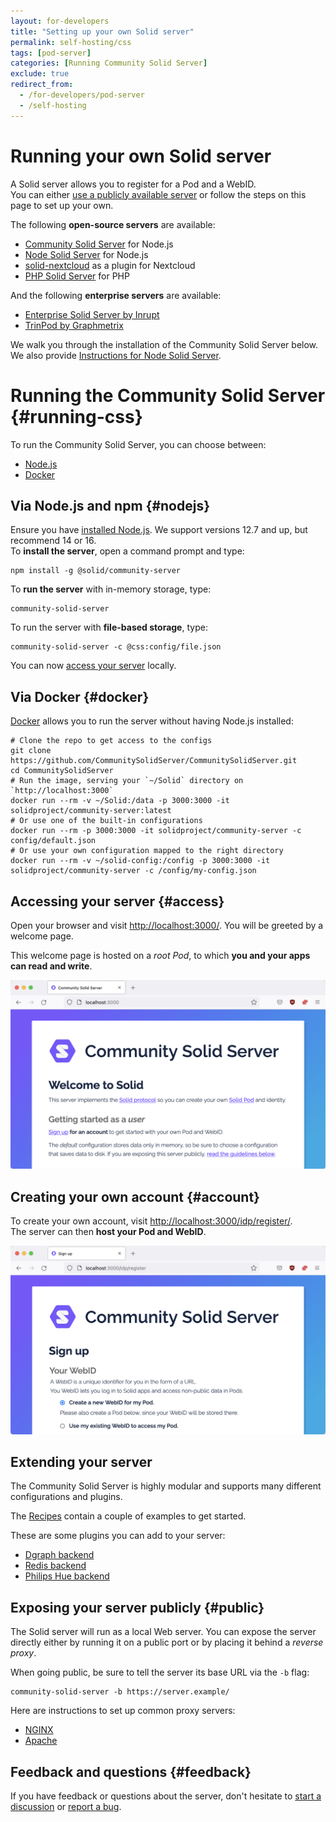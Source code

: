 ```yaml
---
layout: for-developers
title: "Setting up your own Solid server"
permalink: self-hosting/css
tags: [pod-server]
categories: [Running Community Solid Server]
exclude: true
redirect_from:
  - /for-developers/pod-server
  - /self-hosting
---
```


# Running your own Solid server
A Solid server allows you to register for a Pod and a WebID.
<br>
You can either [use a publicly available server](/users/get-a-pod)
or follow the steps on this page to set up your own.

The following **open-source servers** are available:

* [Community Solid Server](https://github.com/CommunitySolidServer/CommunitySolidServer/) for Node.js
* [Node Solid Server](https://github.com/solid/node-solid-server) for Node.js
* [solid-nextcloud](https://github.com/pdsinterop/solid-nextcloud) as a plugin for Nextcloud
* [PHP Solid Server](https://github.com/pdsinterop/php-solid-server) for PHP

And the following **enterprise servers** are available:

* [Enterprise Solid Server by Inrupt](https://inrupt.com/products/enterprise-solid-server/)
* [TrinPod by Graphmetrix](https://graphmetrix.com/construction/trinpod)
  

We walk you through the installation of the Community Solid Server below.
<br>
We also provide [Instructions for Node Solid Server](/self-hosting/nss).

# Running the Community Solid Server {#running-css}
To run the Community Solid Server,
you can choose between:

- [Node.js](#nodejs)
- [Docker](#docker)

## Via Node.js and npm {#nodejs}
Ensure you have [installed Node.js](https://nodejs.org/en/download/).
We support versions 12.7 and up,
but recommend 14 or 16.
<br>
To **install the server**, open a command prompt and type:

```shell
npm install -g @solid/community-server
```

To **run the server** with in-memory storage, type:
```shell
community-solid-server
```

To run the server with **file-based storage**, type:
```shell
community-solid-server -c @css:config/file.json
```

You can now [access your server](#access) locally.

## Via Docker {#docker}
[Docker](https://docs.docker.com/get-docker/) allows you to run the server
without having Node.js installed:
```shell
# Clone the repo to get access to the configs
git clone https://github.com/CommunitySolidServer/CommunitySolidServer.git
cd CommunitySolidServer
# Run the image, serving your `~/Solid` directory on `http://localhost:3000`
docker run --rm -v ~/Solid:/data -p 3000:3000 -it solidproject/community-server:latest
# Or use one of the built-in configurations
docker run --rm -p 3000:3000 -it solidproject/community-server -c config/default.json
# Or use your own configuration mapped to the right directory
docker run --rm -v ~/solid-config:/config -p 3000:3000 -it solidproject/community-server -c /config/my-config.json
```

## Accessing your server {#access}
Open your browser and visit [http://localhost:3000/](http://localhost:3000/).
You will be greeted by a welcome page.

This welcome page is hosted on a _root Pod_,
to which **you and your apps can read and write**.

![Community Solid Server welcome page](/assets/img/screenshots/css-welcome-page.png)

## Creating your own account {#account}
To create your own account,
visit [http://localhost:3000/idp/register/](http://localhost:3000/idp/register/).
<br>
The server can then **host your Pod and WebID**.

![Community Solid Server registration page](/assets/img/screenshots/css-register-page.png)

## Extending your server
The Community Solid Server is highly modular
and supports many different configurations and plugins.

The [Recipes](https://github.com/CommunitySolidServer/Recipes)
contain a couple of examples to get started.

These are some plugins you can add to your server:
- [Dgraph backend](https://github.com/comake/solid-dgraph)
- [Redis backend](https://github.com/comake/solid-redis)
- [Philips Hue backend](https://github.com/RubenVerborgh/solid-hue)

## Exposing your server publicly {#public}

The Solid server will run as a local Web server.
You can expose the server directly
either by running it on a public port
or by placing it behind a _reverse proxy_.

When going public,
be sure to tell the server its base URL via the `-b` flag:

```shell
community-solid-server -b https://server.example/
```

Here are instructions to set up common proxy servers:

- [NGINX](/for-developers/pod-server/nginx)
- [Apache](/for-developers/pod-server/apache)

## Feedback and questions {#feedback}
If you have feedback or questions about the server,
don't hesitate to [start a discussion](https://github.com/CommunitySolidServer/CommunitySolidServer/discussions)
or [report a bug](https://github.com/CommunitySolidServer/CommunitySolidServer/issues).

